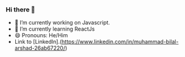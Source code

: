 ### Hi there 👋
- 🔭 I’m currently working on Javascript.
- 🌱 I’m currently learning ReactJs
- 😄 Pronouns: He/Him
- Link to [LinkedIn].(https://www.linkedin.com/in/muhammad-bilal-arshad-26ab67220/)

<!--
**Muhammad-Bilal-Arshad/Muhammad-Bilal-Arshad** is a ✨ _special_ ✨ repository because its `README.md` (this file) appears on your GitHub profile.

Here are some ideas to get you started:

- 🔭 I’m currently working on ...
- 🌱 I’m currently learning ...
- 👯 I’m looking to collaborate on ...
- 🤔 I’m looking for help with ...
- 💬 Ask me about ...
- 📫 How to reach me: ...
- 😄 Pronouns: ...
- ⚡ Fun fact: ...
-->
